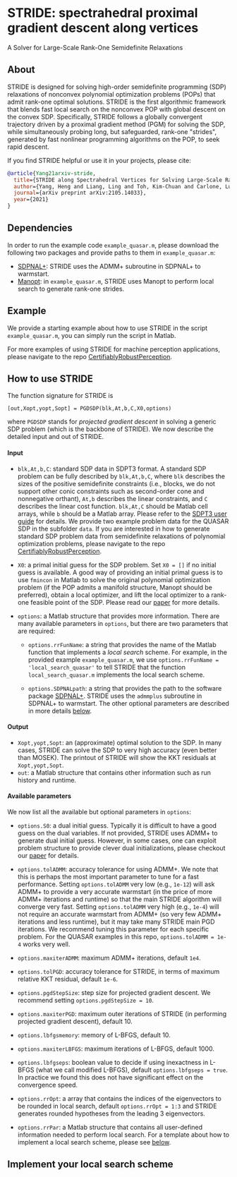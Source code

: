 # STRIDE: spectrahedral proximal gradient descent along vertices
A Solver for Large-Scale Rank-One Semidefinite Relaxations

## About
STRIDE is designed for solving high-order semidefinite programming (SDP) relaxations of nonconvex polynomial optimization problems (POPs) that admit rank-one optimal solutions. STRIDE is the first algorithmic framework that blends fast local search on the nonconvex POP with global descent on the convex SDP. Specifically, STRIDE follows a globally convergent trajectory driven by a proximal gradient method (PGM) for solving the SDP, while simultaneously probing long, but safeguarded, rank-one "strides", generated by fast nonlinear programming algorithms on the POP, to seek rapid descent. 

If you find STRIDE helpful or use it in your projects, please cite:

```bibtex
@article{Yang21arxiv-stride,
  title={STRIDE along Spectrahedral Vertices for Solving Large-Scale Rank-One Semidefinite Relaxations},
  author={Yang, Heng and Liang, Ling and Toh, Kim-Chuan and Carlone, Luca},
  journal={arXiv preprint arXiv:2105.14033},
  year={2021}
}
```

## Dependencies
In order to run the example code `example_quasar.m`, please download the following two packages and provide paths to them in `example_quasar.m`:
- [SDPNAL+](https://blog.nus.edu.sg/mattohkc/softwares/sdpnalplus/): STRIDE uses the ADMM+ subroutine in SDPNAL+ to warmstart.
- [Manopt](https://www.manopt.org/downloads.html): in `example_quasar.m`, STRIDE uses Manopt to perform local search to generate rank-one strides.


## Example
We provide a starting example about how to use STRIDE in the script `example_quasar.m`, you can simply run the script in Matlab.

For more examples of using STRIDE for machine perception applications, please navigate to the repo [CertifiablyRobustPerception](https://github.com/MIT-SPARK/CertifiablyRobustPerception).

## How to use STRIDE
The function signature for STRIDE is
```
[out,Xopt,yopt,Sopt] = PGDSDP(blk,At,b,C,X0,options)
```
where `PGDSDP` stands for _projected gradient descent_ in solving a generic SDP problem (which is the backbone of STRIDE). We now describe the detailed input and out of STRIDE.
#### Input
- `blk,At,b,C`: standard SDP data in SDPT3 format. A standard SDP problem can be fully described by `blk,At,b,C`, where `blk` describes the sizes of the positive semidefinite constraints (i.e., blocks, we do not support other conic constraints such as second-order cone and nonnegative orthant), `At,b` describes the linear constraints, and `C` describes the linear cost function. `blk,At,C` should be Matlab cell arrays, while `b` should be a Matlab array. Please refer to the [SDPT3 user guide](https://blog.nus.edu.sg/mattohkc/softwares/sdpt3/) for details. We provide two example problem data for the QUASAR SDP in the subfolder `data`. If you are interested in how to generate standard SDP problem data from semidefinite relaxations of polynomial optimization problems, please navigate to the repo [CertifiablyRobustPerception](https://github.com/MIT-SPARK/CertifiablyRobustPerception).

- `X0`: a primal initial guess for the SDP problem. Set `X0 = []` if no initial guess is available. A good way of providing an initial primal guess is to use `fmincon` in Matlab to solve the original polynomial optimization problem (if the POP admits a manifold structure, Manopt should be preferred), obtain a local optimizer, and lift the local optimizer to a rank-one feasible point of the SDP. Please read our [paper](https://arxiv.org/abs/2105.14033) for more details. 

- `options`: a Matlab structure that provides more information. There are many available parameters in `options`, but there are two parameters that are required:
  - `options.rrFunName`: a string that provides the name of the Matlab function that implements a _local search_ scheme. For example, in the provided example `example_quasar.m`, we use `options.rrFunName = 'local_search_quasar'` to tell STRIDE that the function `local_search_quasar.m` implements the local search scheme.

  - `options.SDPNALpath`: a string that provides the path to the software package [SDPNAL+](https://blog.nus.edu.sg/mattohkc/softwares/sdpnalplus/). STRIDE uses the `admmplus` subroutine in SDPNAL+ to warmstart.
The other optional parameters are described in more details [below](https://github.com/MIT-SPARK/STRIDE#available-parameters).

#### Output
- `Xopt,yopt,Sopt`: an (approximate) optimal solution to the SDP. In many cases, STRIDE can solve the SDP to very high accuracy (even better than MOSEK). The printout of STRIDE will show the KKT residuals at `Xopt,yopt,Sopt`.
- `out`: a Matlab structure that contains other information such as run history and runtime.

#### Available parameters
We now list all the available but optional parameters in `options`:
- `options.S0`: a dual initial guess. Typically it is difficult to have a good guess on the dual variables. If not provided, STRIDE uses ADMM+ to generate dual initial guess. However, in some cases, one can exploit problem structure to provide clever dual initializations, please checkout our [paper](https://arxiv.org/abs/2109.03349) for details.

- `options.tolADMM`: accuracy tolerance for using ADMM+. We note that this is perhaps the most important parameter to tune for a fast performance. Setting `options.tolADMM` very low (e.g., `1e-12`) will ask ADMM+ to provide a very accurate warmstart (in the price of more ADMM+ iterations and runtime) so that the main STRIDE algorithm will converge very fast. Setting `options.tolADMM` very high (e.g., `1e-4`) will not require an accurate warmstart from ADMM+ (so very few ADMM+ iterations and less runtime), but it may take many STRIDE main PGD iterations. We recommend tuning this parameter for each specific problem. For the QUASAR examples in this repo, `options.tolADMM = 1e-4` works very well. 

- `options.maxiterADMM`: maximum ADMM+ iterations, default `1e4`.

- `options.tolPGD`: accuracy tolerance for STRIDE, in terms of maximum relative KKT residual, default `1e-6`.

- `options.pgdStepSize`: step size for projected gradient descent. We recommend setting `options.pgdStepSize = 10`.

- `options.maxiterPGD`: maximum outer iterations of STRIDE (in performing projected gradient descent), default 10.

- `options.lbfgsmemory`: memory of L-BFGS, default 10.

- `options.maxiterLBFGS`: maximum iterations of L-BFGS, default 1000.

- `options.lbfgseps`: boolean value to decide if using inexactness in L-BFGS (what we call modified L-BFGS), default `options.lbfgseps = true`. In practice we found this does not have significant effect on the convergence speed.

- `options.rrOpt`: a array that contains the indices of the eigenvectors to be rounded in local search, default `options.rrOpt = 1:3` and STRIDE generates rounded hypotheses from the leading 3 eigenvectors.

- `options.rrPar`: a Matlab structure that contains all user-defined information needed to perform local search. For a template about how to implement a local search scheme, please see [below](https://github.com/MIT-SPARK/STRIDE#implement-your-local-search-scheme).


## Implement your local search scheme






